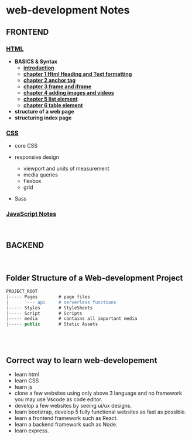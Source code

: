 # web-development Notes


## FRONTEND
### [HTML](/HTML/README.md "click to open HTML notes")
<b>
    
- BASICS & Syntax
    - [introduction](/HTML/README.md)
    - [chapter 1 Html Heading and Text formatting](/chapter%201%20Html%20Heading%20and%20Text%20formatting"/README.md)
    - [chapter 2 anchor tag](/"chapter%202%20anchor%20tag"/README.md)
    - [chapter 3 frame and iframe](/"chapter%203%20frame%20and%20iframe"/README.md)
    - [chapter 4 adding images and videos](/"chapter%204%20adding%20images%20and%20videos"/README.md)
    - [chapter 5 list element](/"chapter%205%20list%20element"/README.md)
    - [chapter 6 table element](/"chapter%206%20table%20element"/README.md)
- structure of a web page
- structuring index page
    
</b>

### [CSS](/CSS "click to open CSS notes") 
- core CSS
- responsive design
    - viewport and units of measurement
    - media queries
    - flexbox
    - grid

- Sass

### [JavaScript Notes](/JavaScript "click to open JavaScript notes")



<br/>

## BACKEND


<br/>

## Folder Structure of a Web-development Project

```js
PROJECT_ROOT
|----- Pages        # page files
|      '--- api     # serverless functions
|----- Styles       # StyleSheets
|----- Script       # Scripts
|----- media        # contains all important media
|----- public       # Static Assets

```

<br/>

<Br/>

## Correct way to learn web-developement
- learn html
- learn CSS
- learn js
- clone a few websites using only above 3 language and no framework you may use Vscode as code editor.
- develop a few websites by seeing ui/ux designs.
- learn bootstrap, develop 5 fully functional websites as fast as possible.
- learn a frontend framework such as React.
- learn a backend framework such as Node.
- learn express.



